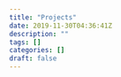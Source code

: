```yaml
---
title: "Projects"
date: 2019-11-30T04:36:41Z
description: ""
tags: []
categories: []
draft: false
---
```


